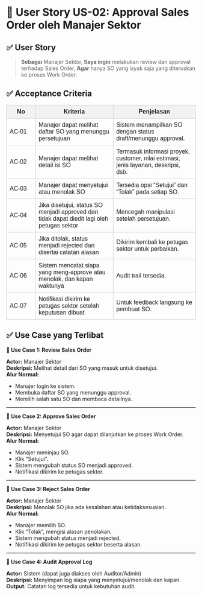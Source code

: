 # 🎯 User Story US-02: Approval Sales Order oleh Manajer Sektor
## ✅ User Story

> **Sebagai** Manajer Sektor,
**Saya ingin** melakukan review dan approval terhadap Sales Order,
**Agar** hanya SO yang layak saja yang diteruskan ke proses Work Order.

## ✅ Acceptance Criteria
<table style="width: 100%; border-collapse: collapse; font-family: sans-serif;">
  <thead>
    <tr style="background-color: #f2f2f2;">
      <th style="width: 60px; border: 1px solid #ccc; padding: 8px;">No</th>
      <th style="border: 1px solid #ccc; padding: 8px;">Kriteria</th>
      <th style="border: 1px solid #ccc; padding: 8px;">Penjelasan</th>
    </tr>
  </thead>
  <tbody>
    <tr>
      <td style="border: 1px solid #ccc; padding: 8px;">AC-01</td>
      <td style="border: 1px solid #ccc; padding: 8px;">Manajer dapat melihat daftar SO yang menunggu persetujuan</td>
      <td style="border: 1px solid #ccc; padding: 8px;">Sistem menampilkan SO dengan status draft/menunggu approval.</td>
    </tr>
    <tr>
      <td style="border: 1px solid #ccc; padding: 8px;">AC-02</td>
      <td style="border: 1px solid #ccc; padding: 8px;">Manajer dapat melihat detail isi SO</td>
      <td style="border: 1px solid #ccc; padding: 8px;">Termasuk informasi proyek, customer, nilai estimasi, jenis layanan, deskripsi, dsb.</td>
    </tr>
    <tr>
      <td style="border: 1px solid #ccc; padding: 8px;">AC-03</td>
      <td style="border: 1px solid #ccc; padding: 8px;">Manajer dapat menyetujui atau menolak SO</td>
      <td style="border: 1px solid #ccc; padding: 8px;">Tersedia opsi “Setujui” dan “Tolak” pada setiap SO.</td>
    </tr>
    <tr>
      <td style="border: 1px solid #ccc; padding: 8px;">AC-04</td>
      <td style="border: 1px solid #ccc; padding: 8px;">Jika disetujui, status SO menjadi approved dan tidak dapat diedit lagi oleh petugas sektor</td>
      <td style="border: 1px solid #ccc; padding: 8px;">Mencegah manipulasi setelah persetujuan.</td>
    </tr>
    <tr>
      <td style="border: 1px solid #ccc; padding: 8px;">AC-05</td>
      <td style="border: 1px solid #ccc; padding: 8px;">Jika ditolak, status menjadi rejected dan disertai catatan alasan</td>
      <td style="border: 1px solid #ccc; padding: 8px;">Dikirim kembali ke petugas sektor untuk perbaikan.</td>
    </tr>
    <tr>
      <td style="border: 1px solid #ccc; padding: 8px;">AC-06</td>
      <td style="border: 1px solid #ccc; padding: 8px;">Sistem mencatat siapa yang meng-approve atau menolak, dan kapan waktunya</td>
      <td style="border: 1px solid #ccc; padding: 8px;">Audit trail tersedia.</td>
    </tr>
    <tr>
      <td style="border: 1px solid #ccc; padding: 8px;">AC-07</td>
      <td style="border: 1px solid #ccc; padding: 8px;">Notifikasi dikirim ke petugas sektor setelah keputusan dibuat</td>
      <td style="border: 1px solid #ccc; padding: 8px;">Untuk feedback langsung ke pembuat SO.</td>
    </tr>
  </tbody>
</table>

## ✅ Use Case yang Terlibat

**🔹 Use Case 1: Review Sales Order**

**Actor:** Manajer Sektor  
**Deskripsi:** Melihat detail dari SO yang masuk untuk disetujui.  
**Alur Normal:**
- Manajer login ke sistem.
- Membuka daftar SO yang menunggu approval.
- Memilih salah satu SO dan membaca detailnya.
<hr>

**🔹 Use Case 2: Approve Sales Order**

**Actor:** Manajer Sektor  
**Deskripsi:** Menyetujui SO agar dapat dilanjutkan ke proses Work Order.  
**Alur Normal:**

- Manajer meninjau SO.
- Klik “Setujui”.
- Sistem mengubah status SO menjadi approved.
- Notifikasi dikirim ke petugas sektor.
<hr>

**🔹 Use Case 3: Reject Sales Order**

**Actor:** Manajer Sektor  
**Deskripsi:** Menolak SO jika ada kesalahan atau ketidaksesuaian.  
**Alur Normal:**

- Manajer memilih SO.
- Klik “Tolak”, mengisi alasan penolakan.
- Sistem mengubah status menjadi rejected.
- Notifikasi dikirim ke petugas sektor beserta alasan.
<hr>

**🔹 Use Case 4: Audit Approval Log**

**Actor:** Sistem (dapat juga diakses oleh Auditor/Admin)  
**Deskripsi:** Menyimpan log siapa yang menyetujui/menolak dan kapan.  
**Output:** Catatan log tersedia untuk kebutuhan audit.